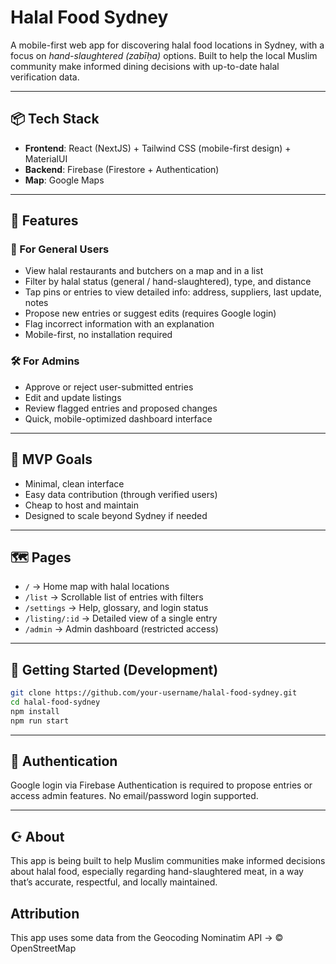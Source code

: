 # Halal Food Sydney

A mobile-first web app for discovering halal food locations in Sydney, with a focus on *hand-slaughtered (zabīḥa)* options. Built to help the local Muslim community make informed dining decisions with up-to-date halal verification data.

---

## 📦 Tech Stack

- **Frontend**: React (NextJS) + Tailwind CSS (mobile-first design) + MaterialUI
- **Backend**: Firebase (Firestore + Authentication)
- **Map**: Google Maps

---

## 🌟 Features

### 🧍 For General Users
- View halal restaurants and butchers on a map and in a list
- Filter by halal status (general / hand-slaughtered), type, and distance
- Tap pins or entries to view detailed info: address, suppliers, last update, notes
- Propose new entries or suggest edits (requires Google login)
- Flag incorrect information with an explanation
- Mobile-first, no installation required

### 🛠️ For Admins
- Approve or reject user-submitted entries
- Edit and update listings
- Review flagged entries and proposed changes
- Quick, mobile-optimized dashboard interface

---

## 🚧 MVP Goals

- Minimal, clean interface
- Easy data contribution (through verified users)
- Cheap to host and maintain
- Designed to scale beyond Sydney if needed

---

## 🗺️ Pages

- `/` → Home map with halal locations
- `/list` → Scrollable list of entries with filters
- `/settings` → Help, glossary, and login status
- `/listing/:id` → Detailed view of a single entry
- `/admin` → Admin dashboard (restricted access)

---

## 🚀 Getting Started (Development)

```bash
git clone https://github.com/your-username/halal-food-sydney.git
cd halal-food-sydney
npm install
npm run start
```

---

## 🔐 Authentication

Google login via Firebase Authentication is required to propose entries or access admin features. No email/password login supported.

---

## ☪️ About

This app is being built to help Muslim communities make informed decisions about halal food, especially regarding hand-slaughtered meat, in a way that’s accurate, respectful, and locally maintained.

## Attribution

This app uses some data from the Geocoding Nominatim API -> © OpenStreetMap